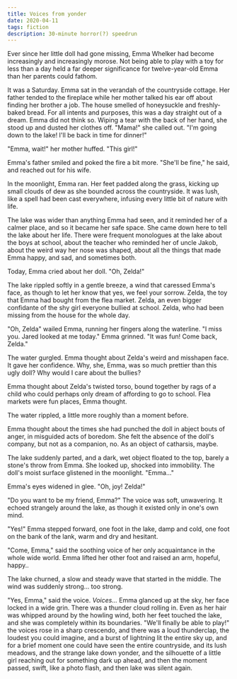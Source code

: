 ```yaml
---
title: Voices from yonder
date: 2020-04-11
tags: fiction
description: 30-minute horror(?) speedrun
---
```

Ever since her little doll had gone missing, Emma Whelker had become increasingly and increasingly morose. Not being able to play with a toy for less than a day held a far deeper significance for twelve-year-old Emma than her parents could fathom.

It was a Saturday. Emma sat in the verandah of the countryside cottage. Her father tended to the fireplace while her mother talked his ear off about finding her brother a job. The house smelled of honeysuckle and freshly-baked bread. For all intents and purposes, this was a day straight out of a dream. Emma did not think so. Wiping a tear with the back of her hand, she stood up and dusted her clothes off. "Mama!" she called out. "I'm going down to the lake! I'll be back in time for dinner!"

"Emma, wait!" her mother huffed. "This girl!"

Emma's father smiled and poked the fire a bit more. "She'll be fine," he said, and reached out for his wife.

In the moonlight, Emma ran. Her feet padded along the grass, kicking up small clouds of dew as she bounded across the countryside. It was lush, like a spell had been cast everywhere, infusing every little bit of nature with life.

The lake was wider than anything Emma had seen, and it reminded her of a calmer place, and so it became her safe space. She came down here to tell the lake about her life. There were frequent monologues at the lake about the boys at school, about the teacher who reminded her of uncle Jakob, about the weird way her nose was shaped, about all the things that made Emma happy, and sad, and sometimes both.

Today, Emma cried about her doll. "Oh, Zelda!"

The lake rippled softly in a gentle breeze, a wind that caressed Emma's face, as though to let her know that yes, we feel your sorrow. Zelda, the toy that Emma had bought from the flea market. Zelda, an even bigger confidante of the shy girl everyone bullied at school. Zelda, who had been missing from the house for the whole day.

"Oh, Zelda" wailed Emma, running her fingers along the waterline. "I miss you. Jared looked at me today." Emma grinned. "It was fun! Come back, Zelda."

The water gurgled. Emma thought about Zelda's weird and misshapen face. It gave her confidence. Why, she, Emma, was so much prettier than this ugly doll? Why would I care about the bullies?

Emma thought about Zelda's twisted torso, bound together by rags of a child who could perhaps only dream of affording to go to school. Flea markets were fun places, Emma thought.

The water rippled, a little more roughly than a moment before.

Emma thought about the times she had punched the doll in abject bouts of anger, in misguided acts of boredom. She felt the absence of the doll's company, but not as a companion, no. As an object of catharsis, maybe.

The lake suddenly parted, and a dark, wet object floated to the top, barely a stone's throw from Emma. She looked up, shocked into immobility. The doll's moist surface glistened in the moonlight. "Emma..."

Emma's eyes widened in glee. "Oh, joy! Zelda!"

"Do you want to be my friend, Emma?" The voice was soft, unwavering. It echoed strangely around the lake, as though it existed only in one's own mind.

"Yes!" Emma stepped forward, one foot in the lake, damp and cold, one foot on the bank of the lank, warm and dry and hesitant.

"Come, Emma," said the soothing voice of her only acquaintance in the whole wide world. Emma lifted her other foot and raised an arm, hopeful, happy..

The lake churned, a slow and steady wave that started in the middle. The wind was suddenly strong... too strong.

"Yes, Emma," said the voice. <i>Voices...</i> Emma glanced up at the sky, her face locked in a wide grin. There was a thunder cloud rolling in. Even as her hair was whipped around by the howling wind, both her feet touched the lake, and she was completely within its boundaries. "We'll finally be able to play!" the voices rose in a sharp crescendo, and there was a loud thunderclap, the loudest you could imagine, and a burst of lightning lit the entire sky up, and for a brief moment one could have seen the entire countryside, and its lush meadows, and the strange lake down yonder, and the silhouette of a little girl reaching out for something dark up ahead, and then the moment passed, swift, like a photo flash, and then lake was silent again.